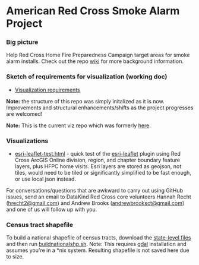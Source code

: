 # American Red Cross Smoke Alarm Project

### Big picture
Help Red Cross Home Fire Preparedness Campaign target areas for smoke alarm installs.  Check out the repo [wiki](https://github.com/home-fire-risk/smoke_alarm_map/wiki) for more background information.

### Sketch of requirements for visualization (working doc)
* [Visualization requirements](https://docs.google.com/document/d/1K8WiLrH4ex72GTG7o_q8MVZE2zGCPyv8voxk1IVYZ2U)

**Note:** the structure of this repo was simply initalized as it is now.  Improvements and structural enhancements/shifts as the project progresses are welcomed!

**Note:** This is the current viz repo which was formerly [here](https://github.com/brooksandrew/arc_smoke_alarm).

[model scoping working doc]: https://docs.google.com/document/d/1oJN-QwLVqFHOvrRNtW2KEAkNZ-PuFiqTwa8y3iXx1Sg/edit

### Visualizations
* [esri-leaflet-test.html](esri-leaflet-test.html) - quick test of the [esri-leaflet](https://github.com/Esri/esri-leaflet) plugin using Red Cross ArcGIS Online division, region, and chapter boundary feature layers, plus HFPC home visits. Esri layers are stored as geojson, not tiles, would need to be tiled or significantly simplified to be fast enough, or use local json instead.

For conversations/questions that are awkward to carry out using GitHub issues, send an email to DataKind Red Cross core volunteers Hannah Recht (hrecht2@gmail.com) and Andrew Brooks (andrewbrooksct@gmail.com) and one of us will follow up with you.

### Census tract shapefile
To build a national shapefile of census tracts, download the [state-level files](ftp://ftp2.census.gov/geo/tiger/TIGER2013/TRACT/ ) and then run [buildnationalshp.sh](censustracts/buildnationalshp.sh). Note: This requires [gdal](http://www.gdal.org/index.html) installation and assumes you're in a *nix system. Resulting shapefile is not saved here due to size.